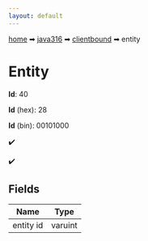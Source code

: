 ```yaml
---
layout: default
---
```


[home](/) ➡ [java316](/protocol/java316) ➡ [clientbound](/protocol/java316/clientbound) ➡ entity

# Entity

**Id**: 40

**Id** (hex): 28

**Id** (bin): 00101000

✔️

✔️

## Fields

Name | Type
---|---
entity id | varuint

